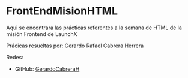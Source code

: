 # FrontEndMisionHTML

Aqui se encontrara las prácticas referentes a la semana de HTML de la misión Frontend de LaunchX

Prácicas resueltas por: Gerardo Rafael Cabrera Herrera

Redes:
* GitHub: [GerardoCabreraH](https://github.com/GerardoCabreraH)
